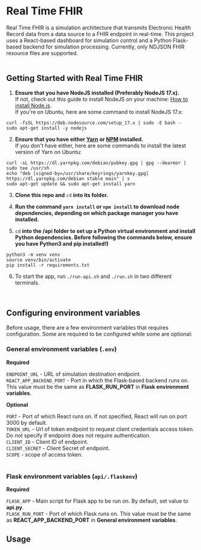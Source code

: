 # Real Time FHIR

Real Time FHIR is a simulation architecture that transmits Electronic Health Record data from a data source to a FHIR endpoint in real-time.
This project uses a React-based dashboard for simulation control and a Python Flask-based backend for simulation processing. Currently, only NDJSON FHIR resource files are supported. 
</br>
</br>

## Getting Started with Real Time FHIR
1. <b>Ensure that you have NodeJS installed (Preferably NodeJS 17.x).</b></br> If not, check out this guide to install NodeJS on your machine: [How to install Node.js](https://nodejs.dev/learn/how-to-install-nodejs).</br> If you're on Ubuntu, here are some command to install NodeJS 17.x:
```
curl -fsSL https://deb.nodesource.com/setup_17.x | sudo -E bash -
sudo apt-get install -y nodejs
```

2. <b>Ensure that you have either [Yarn](https://yarnpkg.com) or [NPM](https://www.npmjs.com) installed.</b></br> If you don't have either, here are some commands to install the latest version of Yarn on Ubuntu:
```
curl -sL https://dl.yarnpkg.com/debian/pubkey.gpg | gpg --dearmor | sudo tee /usr/sh
echo "deb [signed-by=/usr/share/keyrings/yarnkey.gpg] https://dl.yarnpkg.com/debian stable main" | s
sudo apt-get update && sudo apt-get install yarn
```

3. <b>Clone this repo and</b> ```cd``` <b>into its folder.</b>

4. <b>Run the command ```yarn install``` or ```npm install``` to download node dependencies, depending on which package manager you have installed.</b>

5. ```cd``` <b>into the /api folder to set up a Python virtual environment and install Python dependencies. Before following the commands below, ensure you have Python3 and pip installed!)</b>
```
python3 -m venv venv
source venv/bin/activate
pip install -r requirements.txt
```

6. To start the app, run ```./run-api.sh``` and ```./run.sh``` in two different terminals.

</br>

## Configuring environment variables
Before usage, there are a few environment variables that requires configuration. Some are required to be configured while some are optional:
### General environment variables (```.env```)
<b>Required</b>

```ENDPOINT_URL``` - URL of simulation destination endpoint.
</br>
```REACT_APP_BACKEND_PORT``` - Port in which the Flask-based backend runs on. This value must be the same as <b>FLASK_RUN_PORT</b> in <b>Flask environment variables</b>.
</br>

<b>Optional</b>

```PORT``` - Port of which React runs on. If not specified, React will run on port 3000 by default.
</br>
```TOKEN_URL``` - Url of token endpoint to request client credentials access token. Do not specify if endpoint does not require authentication.
</br>
```CLIENT_ID``` - Client ID of endpoint.
</br>
```CLIENT_SECRET``` - Client Secret of endpoint.
</br>
```SCOPE``` - scope of access token.
</br>
</br>


### Flask environment variables (```api/.flaskenv```)
<b>Required</b>

```FLASK_APP``` - Main script for Flask app to be run on. By default, set value to <b>api.py</b>.
</br>
```FLASK_RUN_PORT``` - Port of which Flask runs on. This value must be the same as <b>REACT_APP_BACKEND_PORT</b> in <b>General environment variables</b>.
</br>


## Usage
